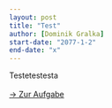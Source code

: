 ```yaml
---
layout: post
title: "Test"
author: [Dominik Gralka]
start-date: "2077-1-2"
end-date: "x"
---
```

Testetestesta   <br><br>[→ Zur Aufgabe](http://google.com)